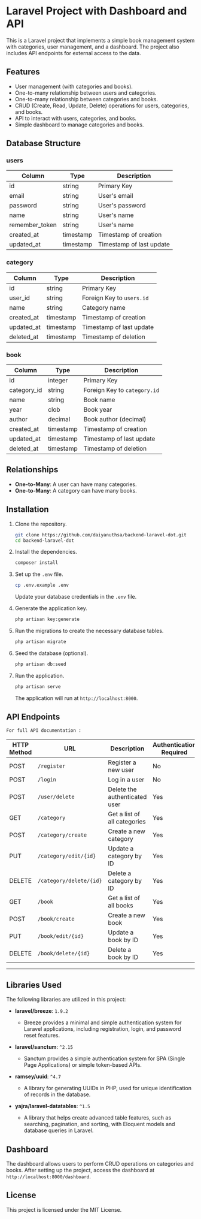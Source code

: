 # Laravel Project with Dashboard and API

This is a Laravel project that implements a simple book management system with categories, user management, and a dashboard. The project also includes API endpoints for external access to the data.

## Features

- User management (with categories and books).
- One-to-many relationship between users and categories.
- One-to-many relationship between categories and books.
- CRUD (Create, Read, Update, Delete) operations for users, categories, and books.
- API to interact with users, categories, and books.
- Simple dashboard to manage categories and books.
  
## Database Structure

### users

| Column        | Type      | Description                |
|---------------|-----------|----------------------------|
| id            | string    | Primary Key                |
| email         | string    | User's email               |
| password      | string    | User's password            |
| name          | string    | User's name                |
| remember_token| string    | User's name                |
| created_at    | timestamp | Timestamp of creation      |
| updated_at    | timestamp | Timestamp of last update   |

### category

| Column       | Type      | Description                |
|--------------|-----------|----------------------------|
| id           | string    | Primary Key                |
| user_id      | string    | Foreign Key to `users.id`  |
| name         | string    | Category name              |
| created_at   | timestamp | Timestamp of creation      |
| updated_at   | timestamp | Timestamp of last update   |
| deleted_at   | timestamp | Timestamp of deletion      |

### book

| Column       | Type      | Description                |
|--------------|-----------|----------------------------|
| id           | integer   | Primary Key                |
| category_id  | string    | Foreign Key to `category.id`|
| name         | string    | Book name                  |
| year         | clob      | Book year                  |
| author       | decimal   | Book author (decimal)      |
| created_at   | timestamp | Timestamp of creation      |
| updated_at   | timestamp | Timestamp of last update   |
| deleted_at   | timestamp | Timestamp of deletion      |

## Relationships

- **One-to-Many**: A user can have many categories.
- **One-to-Many**: A category can have many books.

## Installation

1. Clone the repository.

    ```bash
    git clone https://github.com/daiyanuthsa/backend-laravel-dot.git
    cd backend-laravel-dot
    ```

2. Install the dependencies.

    ```bash
    composer install
    ```

3. Set up the `.env` file.

    ```bash
    cp .env.example .env
    ```

    Update your database credentials in the `.env` file.

4. Generate the application key.

    ```bash
    php artisan key:generate
    ```

5. Run the migrations to create the necessary database tables.

    ```bash
    php artisan migrate
    ```

6. Seed the database (optional).

    ```bash
    php artisan db:seed
    ```

7. Run the application.

    ```bash
    php artisan serve
    ```

    The application will run at `http://localhost:8000`.

## API Endpoints
    For full API documentation :

| HTTP Method | URL                     | Description                       | Authentication Required |
|-------------|-------------------------|-----------------------------------|-------------------------|
| POST        | `/register`              | Register a new user               | No                      |
| POST        | `/login`                 | Log in a user                     | No                      |
| POST        | `/user/delete`           | Delete the authenticated user     | Yes                     |
| GET         | `/category`              | Get a list of all categories      | Yes                     |
| POST        | `/category/create`       | Create a new category             | Yes                     |
| PUT         | `/category/edit/{id}`    | Update a category by ID           | Yes                     |
| DELETE      | `/category/delete/{id}`  | Delete a category by ID           | Yes                     |
| GET         | `/book`                  | Get a list of all books           | Yes                     |
| POST        | `/book/create`           | Create a new book                 | Yes                     |
| PUT         | `/book/edit/{id}`        | Update a book by ID               | Yes                     |
| DELETE      | `/book/delete/{id}`      | Delete a book by ID               | Yes                     |

---


## Libraries Used

The following libraries are utilized in this project:
  
- **laravel/breeze**: `1.9.2`
  - Breeze provides a minimal and simple authentication system for Laravel applications, including registration, login, and password reset features.

- **laravel/sanctum**: `^2.15`
  - Sanctum provides a simple authentication system for SPA (Single Page Applications) or simple token-based APIs.

- **ramsey/uuid**: `^4.7`
  - A library for generating UUIDs in PHP, used for unique identification of records in the database.

- **yajra/laravel-datatables**: `^1.5`
  - A library that helps create advanced table features, such as searching, pagination, and sorting, with Eloquent models and database queries in Laravel.

## Dashboard

The dashboard allows users to perform CRUD operations on categories and books. After setting up the project, access the dashboard at `http://localhost:8000/dashboard`.

## License

This project is licensed under the MIT License.
